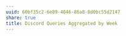 ```yaml
---
uuid: 60bf35c2-6e89-4046-86a8-8d0bc55d2147
share: true
title: Discord Queries Aggregated by Week
---
```

